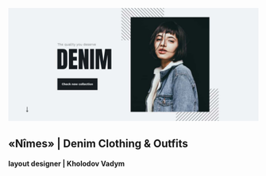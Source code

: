 <p><img src="https://github.com/hemomaster/flex-layout-case-1/blob/main/images/preview.jpg" alt="Start HTML Template"></p>
<h2>«Nîmes» | Denim Clothing & Outfits</h2>
<h4>layout designer | Kholodov Vadym</h4>
